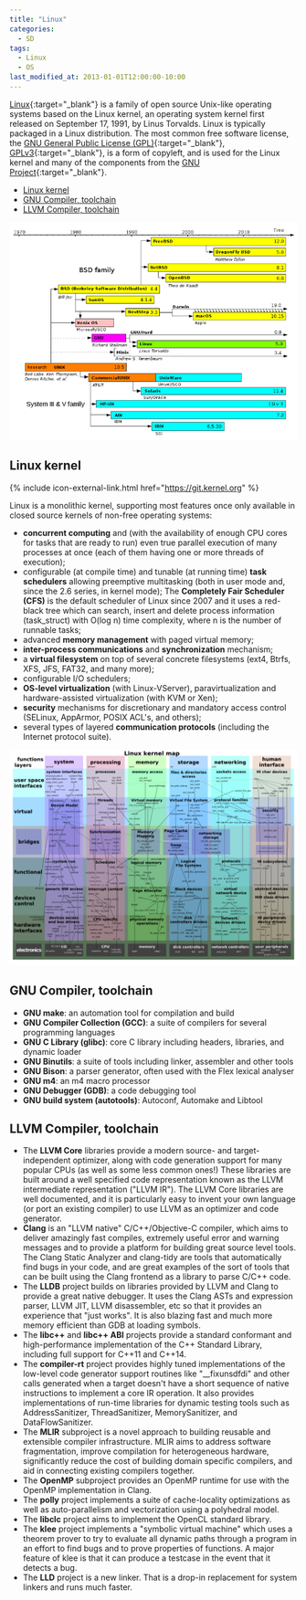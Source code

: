 ```yaml
---
title: "Linux"
categories:
  - SD
tags:
  - Linux
  - OS
last_modified_at: 2013-01-01T12:00:00-10:00
---
```


[Linux](https://www.linux.org){:target="_blank"} is a family of open source Unix-like operating systems based on the Linux kernel, an operating system kernel first released on September 17, 1991, by Linus Torvalds. Linux is typically packaged in a Linux distribution. The most common free software license, the [GNU General Public License (GPL)](https://en.wikipedia.org/wiki/GNU_General_Public_License){:target="_blank"}, [GPLv3](https://www.gnu.org/licenses/gpl-3.0.html){:target="_blank"}, is a form of copyleft, and is used for the Linux kernel and many of the components from the [GNU Project](https://www.gnu.org){:target="_blank"}.

- [Linux kernel](#linux-kernel)
- [GNU Compiler, toolchain](#gnu-compiler-toolchain)
- [LLVM Compiler, toolchain](#llvm-compiler-toolchain)

![](/assets/images/posts/2013-01-01-Linux/UnixTimeline.png)

## Linux kernel
{% include icon-external-link.html href="https://git.kernel.org" %}

Linux is a monolithic kernel, supporting most features once only available in closed source kernels of non-free operating systems:

- **concurrent computing** and (with the availability of enough CPU cores for tasks that are ready to run) even true parallel execution of many processes at once (each of them having one or more threads of execution);
- configurable (at compile time) and tunable (at running time) **task schedulers** allowing preemptive multitasking (both in user mode and, since the 2.6 series, in kernel mode); The **Completely Fair Scheduler (CFS)** is the default scheduler of Linux since 2007 and it uses a red-black tree which can search, insert and delete process information (task_struct) with O(log n) time complexity, where n is the number of runnable tasks;
- advanced **memory management** with paged virtual memory;
- **inter-process communications** and **synchronization** mechanism;
- a **virtual filesystem** on top of several concrete filesystems (ext4, Btrfs, XFS, JFS, FAT32, and many more);
- configurable I/O schedulers;
- **OS-level virtualization** (with Linux-VServer), paravirtualization and hardware-assisted virtualization (with KVM or Xen);
- **security** mechanisms for discretionary and mandatory access control (SELinux, AppArmor, POSIX ACL's, and others);
- several types of layered **communication protocols** (including the Internet protocol suite).

![](/assets/images/posts/2013-01-01-Linux/LinuxKernelMap.png)

## GNU Compiler, toolchain

- **GNU make**: an automation tool for compilation and build
- **GNU Compiler Collection (GCC)**: a suite of compilers for several programming languages
- **GNU C Library (glibc)**: core C library including headers, libraries, and dynamic loader
- **GNU Binutils**: a suite of tools including linker, assembler and other tools
- **GNU Bison**: a parser generator, often used with the Flex lexical analyser
- **GNU m4**: an m4 macro processor
- **GNU Debugger (GDB)**: a code debugging tool
- **GNU build system (autotools)**: Autoconf, Automake and Libtool

## LLVM Compiler, toolchain

- The **LLVM Core** libraries provide a modern source- and target-independent optimizer, along with code generation support for many popular CPUs (as well as some less common ones!) These libraries are built around a well specified code representation known as the LLVM intermediate representation ("LLVM IR"). The LLVM Core libraries are well documented, and it is particularly easy to invent your own language (or port an existing compiler) to use LLVM as an optimizer and code generator.
- **Clang** is an "LLVM native" C/C++/Objective-C compiler, which aims to deliver amazingly fast compiles, extremely useful error and warning messages and to provide a platform for building great source level tools. The Clang Static Analyzer and clang-tidy are tools that automatically find bugs in your code, and are great examples of the sort of tools that can be built using the Clang frontend as a library to parse C/C++ code.
- The **LLDB** project builds on libraries provided by LLVM and Clang to provide a great native debugger. It uses the Clang ASTs and expression parser, LLVM JIT, LLVM disassembler, etc so that it provides an experience that "just works". It is also blazing fast and much more memory efficient than GDB at loading symbols.
- The **libc++** and **libc++ ABI** projects provide a standard conformant and high-performance implementation of the C++ Standard Library, including full support for C++11 and C++14.
- The **compiler-rt** project provides highly tuned implementations of the low-level code generator support routines like "__fixunsdfdi" and other calls generated when a target doesn't have a short sequence of native instructions to implement a core IR operation. It also provides implementations of run-time libraries for dynamic testing tools such as AddressSanitizer, ThreadSanitizer, MemorySanitizer, and DataFlowSanitizer.
- The **MLIR** subproject is a novel approach to building reusable and extensible compiler infrastructure. MLIR aims to address software fragmentation, improve compilation for heterogeneous hardware, significantly reduce the cost of building domain specific compilers, and aid in connecting existing compilers together.
- The **OpenMP** subproject provides an OpenMP runtime for use with the OpenMP implementation in Clang.
- The **polly** project implements a suite of cache-locality optimizations as well as auto-parallelism and vectorization using a polyhedral model.
- The **libclc** project aims to implement the OpenCL standard library.
- The **klee** project implements a "symbolic virtual machine" which uses a theorem prover to try to evaluate all dynamic paths through a program in an effort to find bugs and to prove properties of functions. A major feature of klee is that it can produce a testcase in the event that it detects a bug.
- The **LLD** project is a new linker. That is a drop-in replacement for system linkers and runs much faster.

